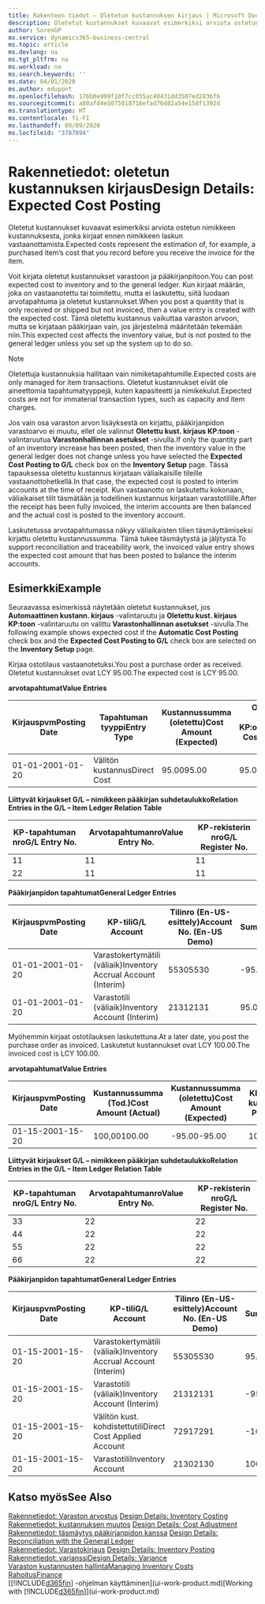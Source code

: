 ```yaml
---
title: Rakenteen tiedot – Oletetun kustannuksen kirjaus | Microsoft Docs
description: Oletetut kustannukset kuvaavat esimerkiksi arviota ostetun nimikkeen kustannuksesta, jonka kirjaat ennen nimikkeen laskun vastaanottamista.
author: SorenGP
ms.service: dynamics365-business-central
ms.topic: article
ms.devlang: na
ms.tgt_pltfrm: na
ms.workload: na
ms.search.keywords: ''
ms.date: 04/01/2020
ms.author: edupont
ms.openlocfilehash: 176b0e999f10f7cc055ac40431dd3507ed2836f6
ms.sourcegitcommit: a80afd4e5075018716efad76d82a54e158f1392d
ms.translationtype: HT
ms.contentlocale: fi-FI
ms.lasthandoff: 09/09/2020
ms.locfileid: "3787894"
---
```

# <a name="design-details-expected-cost-posting"></a><span data-ttu-id="9d5e9-103">Rakennetiedot: oletetun kustannuksen kirjaus</span><span class="sxs-lookup"><span data-stu-id="9d5e9-103">Design Details: Expected Cost Posting</span></span>
<span data-ttu-id="9d5e9-104">Oletetut kustannukset kuvaavat esimerkiksi arviota ostetun nimikkeen kustannuksesta, jonka kirjaat ennen nimikkeen laskun vastaanottamista.</span><span class="sxs-lookup"><span data-stu-id="9d5e9-104">Expected costs represent the estimation of, for example, a purchased item’s cost that you record before you receive the invoice for the item.</span></span>  

 <span data-ttu-id="9d5e9-105">Voit kirjata oletetut kustannukset varastoon ja pääkirjanpitoon.</span><span class="sxs-lookup"><span data-stu-id="9d5e9-105">You can post expected cost to inventory and to the general ledger.</span></span> <span data-ttu-id="9d5e9-106">Kun kirjaat määrän, joka on vastaanotettu tai toimitettu, mutta ei laskutettu, siitä luodaan arvotapahtuma ja oletetut kustannukset.</span><span class="sxs-lookup"><span data-stu-id="9d5e9-106">When you post a quantity that is only received or shipped but not invoiced, then a value entry is created with the expected cost.</span></span> <span data-ttu-id="9d5e9-107">Tämä oletettu kustannus vaikuttaa varaston arvoon, mutta se kirjataan pääkirjaan vain, jos järjestelmä määritetään tekemään niin.</span><span class="sxs-lookup"><span data-stu-id="9d5e9-107">This expected cost affects the inventory value, but is not posted to the general ledger unless you set up the system up to do so.</span></span>  

> [!NOTE]  
>  <span data-ttu-id="9d5e9-108">Oletettuja kustannuksia hallitaan vain nimiketapahtumille.</span><span class="sxs-lookup"><span data-stu-id="9d5e9-108">Expected costs are only managed for item transactions.</span></span> <span data-ttu-id="9d5e9-109">Oletetut kustannukset eivät ole aineettomia tapahtumatyyppejä, kuten kapasiteetti ja nimikekulut.</span><span class="sxs-lookup"><span data-stu-id="9d5e9-109">Expected costs are not for immaterial transaction types, such as capacity and item charges.</span></span>  

 <span data-ttu-id="9d5e9-110">Jos vain osa varaston arvon lisäyksestä on kirjattu, pääkirjanpidon varastoarvo ei muutu, ellet ole valinnut **Oletettu kust. kirjaus KP:toon** -valintaruutua **Varastonhallinnan asetukset** -sivulla.</span><span class="sxs-lookup"><span data-stu-id="9d5e9-110">If only the quantity part of an inventory increase has been posted, then the inventory value in the general ledger does not change unless you have selected the **Expected Cost Posting to G/L** check box on the **Inventory Setup** page.</span></span> <span data-ttu-id="9d5e9-111">Tässä tapauksessa oletettu kustannus kirjataan väliaikaisille tileille vastaanottohetkellä.</span><span class="sxs-lookup"><span data-stu-id="9d5e9-111">In that case, the expected cost is posted to interim accounts at the time of receipt.</span></span> <span data-ttu-id="9d5e9-112">Kun vastaanotto on laskutettu kokonaan, väliaikaiset tilit täsmätään ja todellinen kustannus kirjataan varastotilille.</span><span class="sxs-lookup"><span data-stu-id="9d5e9-112">After the receipt has been fully invoiced, the interim accounts are then balanced and the actual cost is posted to the inventory account.</span></span>  

 <span data-ttu-id="9d5e9-113">Laskutetussa arvotapahtumassa näkyy väliaikaisten tilien täsmäyttämiseksi kirjattu oletettu kustannussumma. Tämä tukee täsmäytystä ja jäljitystä.</span><span class="sxs-lookup"><span data-stu-id="9d5e9-113">To support reconciliation and traceability work, the invoiced value entry shows the expected cost amount that has been posted to balance the interim accounts.</span></span>  

## <a name="example"></a><span data-ttu-id="9d5e9-114">Esimerkki</span><span class="sxs-lookup"><span data-stu-id="9d5e9-114">Example</span></span>  
 <span data-ttu-id="9d5e9-115">Seuraavassa esimerkissä näytetään oletetut kustannukset, jos **Automaattinen kustann. kirjaus** -valintaruutu ja **Oletettu kust. kirjaus KP:toon** -valintaruutu on valittu **Varastonhallinnan asetukset** -sivulla.</span><span class="sxs-lookup"><span data-stu-id="9d5e9-115">The following example shows expected cost if the **Automatic Cost Posting** check box and the **Expected Cost Posting to G/L** check box are selected on the **Inventory Setup** page.</span></span>  

 <span data-ttu-id="9d5e9-116">Kirjaa ostotilaus vastaanotetuksi.</span><span class="sxs-lookup"><span data-stu-id="9d5e9-116">You post a purchase order as received.</span></span> <span data-ttu-id="9d5e9-117">Oletetut kustannukset ovat LCY 95.00.</span><span class="sxs-lookup"><span data-stu-id="9d5e9-117">The expected cost is LCY 95.00.</span></span>  

 <span data-ttu-id="9d5e9-118">**arvotapahtumat**</span><span class="sxs-lookup"><span data-stu-id="9d5e9-118">**Value Entries**</span></span>  

|<span data-ttu-id="9d5e9-119">Kirjauspvm</span><span class="sxs-lookup"><span data-stu-id="9d5e9-119">Posting Date</span></span>|<span data-ttu-id="9d5e9-120">Tapahtuman tyyppi</span><span class="sxs-lookup"><span data-stu-id="9d5e9-120">Entry Type</span></span>|<span data-ttu-id="9d5e9-121">Kustannussumma (oletettu)</span><span class="sxs-lookup"><span data-stu-id="9d5e9-121">Cost Amount (Expected)</span></span>|<span data-ttu-id="9d5e9-122">Olet. kust. kirjattu KP:oon</span><span class="sxs-lookup"><span data-stu-id="9d5e9-122">Expected Cost Posted to G/L</span></span>|<span data-ttu-id="9d5e9-123">Oletettu kustannus</span><span class="sxs-lookup"><span data-stu-id="9d5e9-123">Expected Cost</span></span>|<span data-ttu-id="9d5e9-124">Nimiketapahtuman nro</span><span class="sxs-lookup"><span data-stu-id="9d5e9-124">Item Ledger Entry No.</span></span>|<span data-ttu-id="9d5e9-125">Tapahtumanro</span><span class="sxs-lookup"><span data-stu-id="9d5e9-125">Entry No.</span></span>|  
|------------------|----------------|------------------------------|----------------------------------|-------------------|---------------------------|---------------|  
|<span data-ttu-id="9d5e9-126">01-01-20</span><span class="sxs-lookup"><span data-stu-id="9d5e9-126">01-01-20</span></span>|<span data-ttu-id="9d5e9-127">Välitön kustannus</span><span class="sxs-lookup"><span data-stu-id="9d5e9-127">Direct Cost</span></span>|<span data-ttu-id="9d5e9-128">95.00</span><span class="sxs-lookup"><span data-stu-id="9d5e9-128">95.00</span></span>|<span data-ttu-id="9d5e9-129">95.00</span><span class="sxs-lookup"><span data-stu-id="9d5e9-129">95.00</span></span>|<span data-ttu-id="9d5e9-130">Kyllä</span><span class="sxs-lookup"><span data-stu-id="9d5e9-130">Yes</span></span>|<span data-ttu-id="9d5e9-131">1</span><span class="sxs-lookup"><span data-stu-id="9d5e9-131">1</span></span>|<span data-ttu-id="9d5e9-132">1</span><span class="sxs-lookup"><span data-stu-id="9d5e9-132">1</span></span>|  

 <span data-ttu-id="9d5e9-133">**Liittyvät kirjaukset G/L – nimikkeen pääkirjan suhdetaulukko**</span><span class="sxs-lookup"><span data-stu-id="9d5e9-133">**Relation Entries in the G/L – Item Ledger Relation Table**</span></span>  

|<span data-ttu-id="9d5e9-134">KP-tapahtuman nro</span><span class="sxs-lookup"><span data-stu-id="9d5e9-134">G/L Entry No.</span></span>|<span data-ttu-id="9d5e9-135">Arvotapahtumanro</span><span class="sxs-lookup"><span data-stu-id="9d5e9-135">Value Entry No.</span></span>|<span data-ttu-id="9d5e9-136">KP-rekisterin nro</span><span class="sxs-lookup"><span data-stu-id="9d5e9-136">G/L Register No.</span></span>|  
|--------------------|---------------------|-----------------------|  
|<span data-ttu-id="9d5e9-137">1</span><span class="sxs-lookup"><span data-stu-id="9d5e9-137">1</span></span>|<span data-ttu-id="9d5e9-138">1</span><span class="sxs-lookup"><span data-stu-id="9d5e9-138">1</span></span>|<span data-ttu-id="9d5e9-139">1</span><span class="sxs-lookup"><span data-stu-id="9d5e9-139">1</span></span>|  
|<span data-ttu-id="9d5e9-140">2</span><span class="sxs-lookup"><span data-stu-id="9d5e9-140">2</span></span>|<span data-ttu-id="9d5e9-141">1</span><span class="sxs-lookup"><span data-stu-id="9d5e9-141">1</span></span>|<span data-ttu-id="9d5e9-142">1</span><span class="sxs-lookup"><span data-stu-id="9d5e9-142">1</span></span>|  

 <span data-ttu-id="9d5e9-143">**Pääkirjanpidon tapahtumat**</span><span class="sxs-lookup"><span data-stu-id="9d5e9-143">**General Ledger Entries**</span></span>  

|<span data-ttu-id="9d5e9-144">Kirjauspvm</span><span class="sxs-lookup"><span data-stu-id="9d5e9-144">Posting Date</span></span>|<span data-ttu-id="9d5e9-145">KP-tili</span><span class="sxs-lookup"><span data-stu-id="9d5e9-145">G/L Account</span></span>|<span data-ttu-id="9d5e9-146">Tilinro (En-US-esittely)</span><span class="sxs-lookup"><span data-stu-id="9d5e9-146">Account No. (En-US Demo)</span></span>|<span data-ttu-id="9d5e9-147">Summa</span><span class="sxs-lookup"><span data-stu-id="9d5e9-147">Amount</span></span>|<span data-ttu-id="9d5e9-148">Tapahtumanro</span><span class="sxs-lookup"><span data-stu-id="9d5e9-148">Entry No.</span></span>|  
|------------------|------------------|---------------------------------|------------|---------------|  
|<span data-ttu-id="9d5e9-149">01-01-20</span><span class="sxs-lookup"><span data-stu-id="9d5e9-149">01-01-20</span></span>|<span data-ttu-id="9d5e9-150">Varastokertymätili (väliaik)</span><span class="sxs-lookup"><span data-stu-id="9d5e9-150">Inventory Accrual Account (Interim)</span></span>|<span data-ttu-id="9d5e9-151">5530</span><span class="sxs-lookup"><span data-stu-id="9d5e9-151">5530</span></span>|<span data-ttu-id="9d5e9-152">-95.00</span><span class="sxs-lookup"><span data-stu-id="9d5e9-152">-95.00</span></span>|<span data-ttu-id="9d5e9-153">2</span><span class="sxs-lookup"><span data-stu-id="9d5e9-153">2</span></span>|  
|<span data-ttu-id="9d5e9-154">01-01-20</span><span class="sxs-lookup"><span data-stu-id="9d5e9-154">01-01-20</span></span>|<span data-ttu-id="9d5e9-155">Varastotili (väliaik)</span><span class="sxs-lookup"><span data-stu-id="9d5e9-155">Inventory Account (Interim)</span></span>|<span data-ttu-id="9d5e9-156">2131</span><span class="sxs-lookup"><span data-stu-id="9d5e9-156">2131</span></span>|<span data-ttu-id="9d5e9-157">95.00</span><span class="sxs-lookup"><span data-stu-id="9d5e9-157">95.00</span></span>|<span data-ttu-id="9d5e9-158">1</span><span class="sxs-lookup"><span data-stu-id="9d5e9-158">1</span></span>|  

 <span data-ttu-id="9d5e9-159">Myöhemmin kirjaat ostotilauksen laskutettuna.</span><span class="sxs-lookup"><span data-stu-id="9d5e9-159">At a later date, you post the purchase order as invoiced.</span></span> <span data-ttu-id="9d5e9-160">Laskutetut kustannukset ovat LCY 100.00.</span><span class="sxs-lookup"><span data-stu-id="9d5e9-160">The invoiced cost is LCY 100.00.</span></span>  

 <span data-ttu-id="9d5e9-161">**arvotapahtumat**</span><span class="sxs-lookup"><span data-stu-id="9d5e9-161">**Value Entries**</span></span>  

|<span data-ttu-id="9d5e9-162">Kirjauspvm</span><span class="sxs-lookup"><span data-stu-id="9d5e9-162">Posting Date</span></span>|<span data-ttu-id="9d5e9-163">Kustannussumma (Tod.)</span><span class="sxs-lookup"><span data-stu-id="9d5e9-163">Cost Amount (Actual)</span></span>|<span data-ttu-id="9d5e9-164">Kustannussumma (oletettu)</span><span class="sxs-lookup"><span data-stu-id="9d5e9-164">Cost Amount (Expected)</span></span>|<span data-ttu-id="9d5e9-165">KP:oon kirjattu kustannus</span><span class="sxs-lookup"><span data-stu-id="9d5e9-165">Cost Posted to G/L</span></span>|<span data-ttu-id="9d5e9-166">Oletettu kustannus</span><span class="sxs-lookup"><span data-stu-id="9d5e9-166">Expected Cost</span></span>|<span data-ttu-id="9d5e9-167">Nimiketapahtuman nro</span><span class="sxs-lookup"><span data-stu-id="9d5e9-167">Item Ledger Entry No.</span></span>|<span data-ttu-id="9d5e9-168">Tapahtumanro</span><span class="sxs-lookup"><span data-stu-id="9d5e9-168">Entry No.</span></span>|  
|------------------|----------------------------|------------------------------|-------------------------|-------------------|---------------------------|---------------|  
|<span data-ttu-id="9d5e9-169">01-15-20</span><span class="sxs-lookup"><span data-stu-id="9d5e9-169">01-15-20</span></span>|<span data-ttu-id="9d5e9-170">100,00</span><span class="sxs-lookup"><span data-stu-id="9d5e9-170">100.00</span></span>|<span data-ttu-id="9d5e9-171">-95.00</span><span class="sxs-lookup"><span data-stu-id="9d5e9-171">-95.00</span></span>|<span data-ttu-id="9d5e9-172">100,00</span><span class="sxs-lookup"><span data-stu-id="9d5e9-172">100.00</span></span>|<span data-ttu-id="9d5e9-173">Ei</span><span class="sxs-lookup"><span data-stu-id="9d5e9-173">No</span></span>|<span data-ttu-id="9d5e9-174">1</span><span class="sxs-lookup"><span data-stu-id="9d5e9-174">1</span></span>|<span data-ttu-id="9d5e9-175">2</span><span class="sxs-lookup"><span data-stu-id="9d5e9-175">2</span></span>|  

 <span data-ttu-id="9d5e9-176">**Liittyvät kirjaukset G/L – nimikkeen pääkirjan suhdetaulukko**</span><span class="sxs-lookup"><span data-stu-id="9d5e9-176">**Relation Entries in the G/L – Item Ledger Relation Table**</span></span>  

|<span data-ttu-id="9d5e9-177">KP-tapahtuman nro</span><span class="sxs-lookup"><span data-stu-id="9d5e9-177">G/L Entry No.</span></span>|<span data-ttu-id="9d5e9-178">Arvotapahtumanro</span><span class="sxs-lookup"><span data-stu-id="9d5e9-178">Value Entry No.</span></span>|<span data-ttu-id="9d5e9-179">KP-rekisterin nro</span><span class="sxs-lookup"><span data-stu-id="9d5e9-179">G/L Register No.</span></span>|  
|--------------------|---------------------|-----------------------|  
|<span data-ttu-id="9d5e9-180">3</span><span class="sxs-lookup"><span data-stu-id="9d5e9-180">3</span></span>|<span data-ttu-id="9d5e9-181">2</span><span class="sxs-lookup"><span data-stu-id="9d5e9-181">2</span></span>|<span data-ttu-id="9d5e9-182">2</span><span class="sxs-lookup"><span data-stu-id="9d5e9-182">2</span></span>|  
|<span data-ttu-id="9d5e9-183">4</span><span class="sxs-lookup"><span data-stu-id="9d5e9-183">4</span></span>|<span data-ttu-id="9d5e9-184">2</span><span class="sxs-lookup"><span data-stu-id="9d5e9-184">2</span></span>|<span data-ttu-id="9d5e9-185">2</span><span class="sxs-lookup"><span data-stu-id="9d5e9-185">2</span></span>|  
|<span data-ttu-id="9d5e9-186">5</span><span class="sxs-lookup"><span data-stu-id="9d5e9-186">5</span></span>|<span data-ttu-id="9d5e9-187">2</span><span class="sxs-lookup"><span data-stu-id="9d5e9-187">2</span></span>|<span data-ttu-id="9d5e9-188">2</span><span class="sxs-lookup"><span data-stu-id="9d5e9-188">2</span></span>|  
|<span data-ttu-id="9d5e9-189">6</span><span class="sxs-lookup"><span data-stu-id="9d5e9-189">6</span></span>|<span data-ttu-id="9d5e9-190">2</span><span class="sxs-lookup"><span data-stu-id="9d5e9-190">2</span></span>|<span data-ttu-id="9d5e9-191">2</span><span class="sxs-lookup"><span data-stu-id="9d5e9-191">2</span></span>|  

 <span data-ttu-id="9d5e9-192">**Pääkirjanpidon tapahtumat**</span><span class="sxs-lookup"><span data-stu-id="9d5e9-192">**General Ledger Entries**</span></span>  

|<span data-ttu-id="9d5e9-193">Kirjauspvm</span><span class="sxs-lookup"><span data-stu-id="9d5e9-193">Posting Date</span></span>|<span data-ttu-id="9d5e9-194">KP-tili</span><span class="sxs-lookup"><span data-stu-id="9d5e9-194">G/L Account</span></span>|<span data-ttu-id="9d5e9-195">Tilinro (En-US-esittely)</span><span class="sxs-lookup"><span data-stu-id="9d5e9-195">Account No. (En-US Demo)</span></span>|<span data-ttu-id="9d5e9-196">Summa</span><span class="sxs-lookup"><span data-stu-id="9d5e9-196">Amount</span></span>|<span data-ttu-id="9d5e9-197">Tapahtumanro</span><span class="sxs-lookup"><span data-stu-id="9d5e9-197">Entry No.</span></span>|  
|------------------|------------------|---------------------------------|------------|---------------|  
|<span data-ttu-id="9d5e9-198">01-15-20</span><span class="sxs-lookup"><span data-stu-id="9d5e9-198">01-15-20</span></span>|<span data-ttu-id="9d5e9-199">Varastokertymätili (väliaik)</span><span class="sxs-lookup"><span data-stu-id="9d5e9-199">Inventory Accrual Account (Interim)</span></span>|<span data-ttu-id="9d5e9-200">5530</span><span class="sxs-lookup"><span data-stu-id="9d5e9-200">5530</span></span>|<span data-ttu-id="9d5e9-201">95.00</span><span class="sxs-lookup"><span data-stu-id="9d5e9-201">95.00</span></span>|<span data-ttu-id="9d5e9-202">4</span><span class="sxs-lookup"><span data-stu-id="9d5e9-202">4</span></span>|  
|<span data-ttu-id="9d5e9-203">01-15-20</span><span class="sxs-lookup"><span data-stu-id="9d5e9-203">01-15-20</span></span>|<span data-ttu-id="9d5e9-204">Varastotili (väliaik)</span><span class="sxs-lookup"><span data-stu-id="9d5e9-204">Inventory Account (Interim)</span></span>|<span data-ttu-id="9d5e9-205">2131</span><span class="sxs-lookup"><span data-stu-id="9d5e9-205">2131</span></span>|<span data-ttu-id="9d5e9-206">-95.00</span><span class="sxs-lookup"><span data-stu-id="9d5e9-206">-95.00</span></span>|<span data-ttu-id="9d5e9-207">3</span><span class="sxs-lookup"><span data-stu-id="9d5e9-207">3</span></span>|  
|<span data-ttu-id="9d5e9-208">01-15-20</span><span class="sxs-lookup"><span data-stu-id="9d5e9-208">01-15-20</span></span>|<span data-ttu-id="9d5e9-209">Välitön kust. kohdistettutili</span><span class="sxs-lookup"><span data-stu-id="9d5e9-209">Direct Cost Applied Account</span></span>|<span data-ttu-id="9d5e9-210">7291</span><span class="sxs-lookup"><span data-stu-id="9d5e9-210">7291</span></span>|<span data-ttu-id="9d5e9-211">-100</span><span class="sxs-lookup"><span data-stu-id="9d5e9-211">-100</span></span>|<span data-ttu-id="9d5e9-212">6</span><span class="sxs-lookup"><span data-stu-id="9d5e9-212">6</span></span>|  
|<span data-ttu-id="9d5e9-213">01-15-20</span><span class="sxs-lookup"><span data-stu-id="9d5e9-213">01-15-20</span></span>|<span data-ttu-id="9d5e9-214">Varastotili</span><span class="sxs-lookup"><span data-stu-id="9d5e9-214">Inventory Account</span></span>|<span data-ttu-id="9d5e9-215">2130</span><span class="sxs-lookup"><span data-stu-id="9d5e9-215">2130</span></span>|<span data-ttu-id="9d5e9-216">100</span><span class="sxs-lookup"><span data-stu-id="9d5e9-216">100</span></span>|<span data-ttu-id="9d5e9-217">5</span><span class="sxs-lookup"><span data-stu-id="9d5e9-217">5</span></span>|  

## <a name="see-also"></a><span data-ttu-id="9d5e9-218">Katso myös</span><span class="sxs-lookup"><span data-stu-id="9d5e9-218">See Also</span></span>
 <span data-ttu-id="9d5e9-219">[Rakennetiedot: Varaston arvostus](design-details-inventory-costing.md) </span><span class="sxs-lookup"><span data-stu-id="9d5e9-219">[Design Details: Inventory Costing](design-details-inventory-costing.md) </span></span>  
 <span data-ttu-id="9d5e9-220">[Rakennetiedot: kustannuksen muutos](design-details-cost-adjustment.md) </span><span class="sxs-lookup"><span data-stu-id="9d5e9-220">[Design Details: Cost Adjustment](design-details-cost-adjustment.md) </span></span>  
 <span data-ttu-id="9d5e9-221">[Rakennetiedot: täsmäytys pääkirjanpidon kanssa](design-details-reconciliation-with-the-general-ledger.md) </span><span class="sxs-lookup"><span data-stu-id="9d5e9-221">[Design Details: Reconciliation with the General Ledger](design-details-reconciliation-with-the-general-ledger.md) </span></span>  
 <span data-ttu-id="9d5e9-222">[Rakennetiedot: Varastokirjaus](design-details-inventory-posting.md) </span><span class="sxs-lookup"><span data-stu-id="9d5e9-222">[Design Details: Inventory Posting](design-details-inventory-posting.md) </span></span>  
 [<span data-ttu-id="9d5e9-223">Rakennetiedot: varianssi</span><span class="sxs-lookup"><span data-stu-id="9d5e9-223">Design Details: Variance</span></span>](design-details-variance.md)  
 [<span data-ttu-id="9d5e9-224">Varaston kustannusten hallinta</span><span class="sxs-lookup"><span data-stu-id="9d5e9-224">Managing Inventory Costs</span></span>](finance-manage-inventory-costs.md)  
 [<span data-ttu-id="9d5e9-225">Rahoitus</span><span class="sxs-lookup"><span data-stu-id="9d5e9-225">Finance</span></span>](finance.md)  
 <span data-ttu-id="9d5e9-226">[[!INCLUDE[d365fin](includes/d365fin_md.md)] -ohjelman käyttäminen](ui-work-product.md)</span><span class="sxs-lookup"><span data-stu-id="9d5e9-226">[Working with [!INCLUDE[d365fin](includes/d365fin_md.md)]](ui-work-product.md)</span></span>
